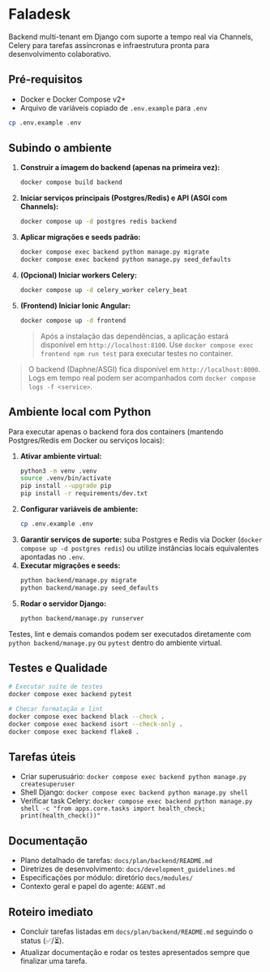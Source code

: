 # Faladesk

Backend multi-tenant em Django com suporte a tempo real via Channels, Celery para tarefas assíncronas e infraestrutura pronta para desenvolvimento colaborativo.

## Pré-requisitos
- Docker e Docker Compose v2+
- Arquivo de variáveis copiado de `.env.example` para `.env`

```bash
cp .env.example .env
```

## Subindo o ambiente

1. **Construir a imagem do backend (apenas na primeira vez):**
   ```bash
   docker compose build backend
   ```
2. **Iniciar serviços principais (Postgres/Redis) e API (ASGI com Channels):**
   ```bash
   docker compose up -d postgres redis backend
   ```
3. **Aplicar migrações e seeds padrão:**
   ```bash
   docker compose exec backend python manage.py migrate
   docker compose exec backend python manage.py seed_defaults
   ```
4. **(Opcional) Iniciar workers Celery:**
   ```bash
   docker compose up -d celery_worker celery_beat
   ```

5. **(Frontend) Iniciar Ionic Angular:**
   ```bash
   docker compose up -d frontend
   ```
   > Após a instalação das dependências, a aplicação estará disponível em `http://localhost:8100`. Use `docker compose exec frontend npm run test` para executar testes no container.

> O backend (Daphne/ASGI) fica disponível em `http://localhost:8000`. Logs em tempo real podem ser acompanhados com `docker compose logs -f <service>`.

## Ambiente local com Python

Para executar apenas o backend fora dos containers (mantendo Postgres/Redis em Docker ou serviços locais):

1. **Ativar ambiente virtual:**
   ```bash
   python3 -m venv .venv
   source .venv/bin/activate
   pip install --upgrade pip
   pip install -r requirements/dev.txt
   ```
2. **Configurar variáveis de ambiente:**
   ```bash
   cp .env.example .env
   ```
3. **Garantir serviços de suporte:** suba Postgres e Redis via Docker (`docker compose up -d postgres redis`) ou utilize instâncias locais equivalentes apontadas no `.env`.
4. **Executar migrações e seeds:**
   ```bash
   python backend/manage.py migrate
   python backend/manage.py seed_defaults
   ```
5. **Rodar o servidor Django:**
   ```bash
   python backend/manage.py runserver
   ```

Testes, lint e demais comandos podem ser executados diretamente com `python backend/manage.py` ou `pytest` dentro do ambiente virtual.

## Testes e Qualidade

```bash
# Executar suíte de testes
docker compose exec backend pytest

# Checar formatação e lint
docker compose exec backend black --check .
docker compose exec backend isort --check-only .
docker compose exec backend flake8 .
```

## Tarefas úteis
- Criar superusuário: `docker compose exec backend python manage.py createsuperuser`
- Shell Django: `docker compose exec backend python manage.py shell`
- Verificar task Celery: `docker compose exec backend python manage.py shell -c "from apps.core.tasks import health_check; print(health_check())"`

## Documentação
- Plano detalhado de tarefas: `docs/plan/backend/README.md`
- Diretrizes de desenvolvimento: `docs/development_guidelines.md`
- Especificações por módulo: diretório `docs/modules/`
- Contexto geral e papel do agente: `AGENT.md`

## Roteiro imediato
- Concluir tarefas listadas em `docs/plan/backend/README.md` seguindo o status (✅/⏳).
- Atualizar documentação e rodar os testes apresentados sempre que finalizar uma tarefa.
